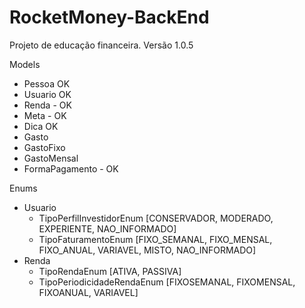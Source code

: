 # RocketMoney-BackEnd
Projeto de educação financeira.
Versão 1.0.5

Models
 - Pessoa OK
 - Usuario OK 
 - Renda - OK
 - Meta - OK
 - Dica OK
 - Gasto
 - GastoFixo
 - GastoMensal
 - FormaPagamento - OK
 
 Enums
 - Usuario
 	- TipoPerfilInvestidorEnum [CONSERVADOR, MODERADO, EXPERIENTE, NAO_INFORMADO]
 	- TipoFaturamentoEnum [FIXO_SEMANAL, FIXO_MENSAL, FIXO_ANUAL, VARIAVEL, MISTO, NAO_INFORMADO]
 - Renda
 	- TipoRendaEnum [ATIVA, PASSIVA]
 	- TipoPeriodicidadeRendaEnum [FIXOSEMANAL, FIXOMENSAL, FIXOANUAL, VARIAVEL]